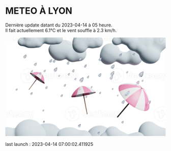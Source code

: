 # METEO À LYON

Dernière update datant du 2023-04-14 à 05 heure.  
Il fait actuellement 6.1°C et le vent souffle à 2.3 km/h.      

![](./.github/rain.png)

last launch : 2023-04-14 07:00:02.411925
